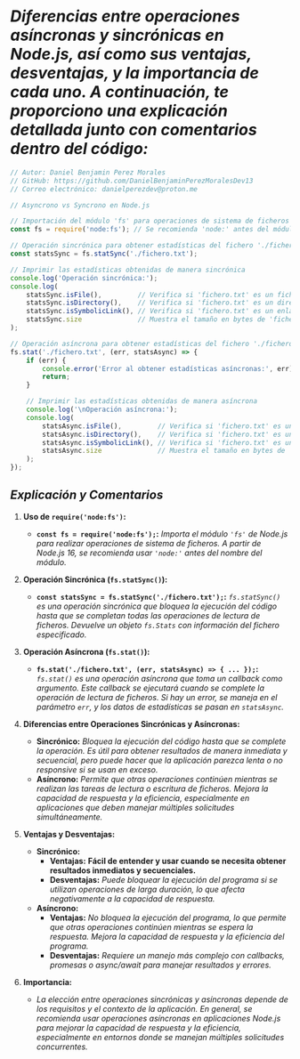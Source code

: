 <!-- Autor: Daniel Benjamin Perez Morales -->
<!-- GitHub: https://github.com/DanielBenjaminPerezMoralesDev13 -->
<!-- GitLab: https://gitlab.com/DanielBenjaminPerezMoralesDev13 -->
<!-- Correo electrónico: danielperezdev@proton.me -->

# ***Diferencias entre operaciones asíncronas y sincrónicas en Node.js, así como sus ventajas, desventajas, y la importancia de cada uno. A continuación, te proporciono una explicación detallada junto con comentarios dentro del código:***

```javascript
// Autor: Daniel Benjamin Perez Morales
// GitHub: https://github.com/DanielBenjaminPerezMoralesDev13
// Correo electrónico: danielperezdev@proton.me 

// Asyncrono vs Syncrono en Node.js

// Importación del módulo 'fs' para operaciones de sistema de ficheros
const fs = require('node:fs'); // Se recomienda 'node:' antes del módulo nativo a partir de Node.js 16

// Operación sincrónica para obtener estadísticas del fichero './fichero.txt'
const statsSync = fs.statSync('./fichero.txt');

// Imprimir las estadísticas obtenidas de manera sincrónica
console.log('Operación sincrónica:');
console.log(
    statsSync.isFile(),         // Verifica si 'fichero.txt' es un fichero
    statsSync.isDirectory(),    // Verifica si 'fichero.txt' es un directorio
    statsSync.isSymbolicLink(), // Verifica si 'fichero.txt' es un enlace simbólico
    statsSync.size              // Muestra el tamaño en bytes de 'fichero.txt'
);

// Operación asíncrona para obtener estadísticas del fichero './fichero.txt'
fs.stat('./fichero.txt', (err, statsAsync) => {
    if (err) {
        console.error('Error al obtener estadísticas asíncronas:', err);
        return;
    }

    // Imprimir las estadísticas obtenidas de manera asíncrona
    console.log('\nOperación asíncrona:');
    console.log(
        statsAsync.isFile(),         // Verifica si 'fichero.txt' es un fichero
        statsAsync.isDirectory(),    // Verifica si 'fichero.txt' es un directorio
        statsAsync.isSymbolicLink(), // Verifica si 'fichero.txt' es un enlace simbólico
        statsAsync.size              // Muestra el tamaño en bytes de 'fichero.txt'
    );
});

```

## ***Explicación y Comentarios***

1. **Uso de `require('node:fs')`:**
   - **`const fs = require('node:fs');`:** *Importa el módulo `'fs'` de Node.js para realizar operaciones de sistema de ficheros. A partir de Node.js 16, se recomienda usar `'node:'` antes del nombre del módulo.*

2. **Operación Sincrónica (`fs.statSync()`):**
   - **`const statsSync = fs.statSync('./fichero.txt');`:** *`fs.statSync()` es una operación sincrónica que bloquea la ejecución del código hasta que se completan todas las operaciones de lectura de ficheros. Devuelve un objeto `fs.Stats` con información del fichero especificado.*

3. **Operación Asíncrona (`fs.stat()`):**
   - **`fs.stat('./fichero.txt', (err, statsAsync) => { ... });`:** *`fs.stat()` es una operación asíncrona que toma un callback como argumento. Este callback se ejecutará cuando se complete la operación de lectura de ficheros. Si hay un error, se maneja en el parámetro `err`, y los datos de estadísticas se pasan en `statsAsync`.*

4. **Diferencias entre Operaciones Sincrónicas y Asíncronas:**
   - **Sincrónico:** *Bloquea la ejecución del código hasta que se complete la operación. Es útil para obtener resultados de manera inmediata y secuencial, pero puede hacer que la aplicación parezca lenta o no responsive si se usan en exceso.*
   - **Asíncrono:** *Permite que otras operaciones continúen mientras se realizan las tareas de lectura o escritura de ficheros. Mejora la capacidad de respuesta y la eficiencia, especialmente en aplicaciones que deben manejar múltiples solicitudes simultáneamente.*

5. **Ventajas y Desventajas:**
   - **Sincrónico:**
     - **Ventajas:** **Fácil de entender y usar cuando se necesita obtener resultados inmediatos y secuenciales.**
     - **Desventajas:** *Puede bloquear la ejecución del programa si se utilizan operaciones de larga duración, lo que afecta negativamente a la capacidad de respuesta.*
   - **Asíncrono:**
     - **Ventajas:** *No bloquea la ejecución del programa, lo que permite que otras operaciones continúen mientras se espera la respuesta. Mejora la capacidad de respuesta y la eficiencia del programa.*
     - **Desventajas:** *Requiere un manejo más complejo con callbacks, promesas o async/await para manejar resultados y errores.*

6. **Importancia:**
   - *La elección entre operaciones sincrónicas y asíncronas depende de los requisitos y el contexto de la aplicación. En general, se recomienda usar operaciones asíncronas en aplicaciones Node.js para mejorar la capacidad de respuesta y la eficiencia, especialmente en entornos donde se manejan múltiples solicitudes concurrentes.*
